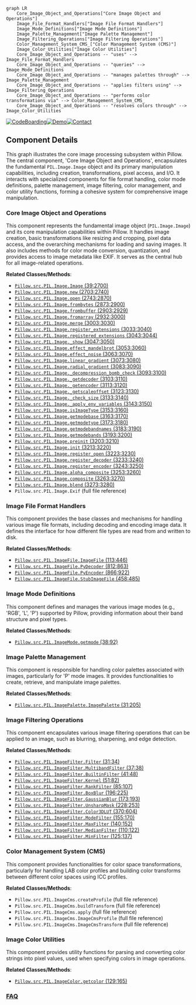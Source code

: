 ```mermaid
graph LR
    Core_Image_Object_and_Operations["Core Image Object and Operations"]
    Image_File_Format_Handlers["Image File Format Handlers"]
    Image_Mode_Definitions["Image Mode Definitions"]
    Image_Palette_Management["Image Palette Management"]
    Image_Filtering_Operations["Image Filtering Operations"]
    Color_Management_System_CMS_["Color Management System (CMS)"]
    Image_Color_Utilities["Image Color Utilities"]
    Core_Image_Object_and_Operations -- "uses" --> Image_File_Format_Handlers
    Core_Image_Object_and_Operations -- "queries" --> Image_Mode_Definitions
    Core_Image_Object_and_Operations -- "manages palettes through" --> Image_Palette_Management
    Core_Image_Object_and_Operations -- "applies filters using" --> Image_Filtering_Operations
    Core_Image_Object_and_Operations -- "performs color transformations via" --> Color_Management_System_CMS_
    Core_Image_Object_and_Operations -- "resolves colors through" --> Image_Color_Utilities
```
[![CodeBoarding](https://img.shields.io/badge/Generated%20by-CodeBoarding-9cf?style=flat-square)](https://github.com/CodeBoarding/GeneratedOnBoardings)[![Demo](https://img.shields.io/badge/Try%20our-Demo-blue?style=flat-square)](https://www.codeboarding.org/demo)[![Contact](https://img.shields.io/badge/Contact%20us%20-%20contact@codeboarding.org-lightgrey?style=flat-square)](mailto:contact@codeboarding.org)

## Component Details

This graph illustrates the core image processing subsystem within Pillow. The central component, 'Core Image Object and Operations', encapsulates the fundamental `PIL.Image.Image` object and its primary manipulation capabilities, including creation, transformations, pixel access, and I/O. It interacts with specialized components for file format handling, color mode definitions, palette management, image filtering, color management, and color utility functions, forming a cohesive system for comprehensive image manipulation.

### Core Image Object and Operations
This component represents the fundamental image object (`PIL.Image.Image`) and its core manipulation capabilities within Pillow. It handles image creation, basic transformations like resizing and cropping, pixel data access, and the overarching mechanisms for loading and saving images. It also includes methods for color mode conversion, quantization, and provides access to image metadata like EXIF. It serves as the central hub for all image-related operations.


**Related Classes/Methods**:

- <a href="https://github.com/python-pillow/Pillow/blob/master/src/PIL/Image.py#L39-L2700" target="_blank" rel="noopener noreferrer">`Pillow.src.PIL.Image.Image` (39:2700)</a>
- <a href="https://github.com/python-pillow/Pillow/blob/master/src/PIL/Image.py#L2703-L2740" target="_blank" rel="noopener noreferrer">`Pillow.src.PIL.Image.new` (2703:2740)</a>
- <a href="https://github.com/python-pillow/Pillow/blob/master/src/PIL/Image.py#L2743-L2870" target="_blank" rel="noopener noreferrer">`Pillow.src.PIL.Image.open` (2743:2870)</a>
- <a href="https://github.com/python-pillow/Pillow/blob/master/src/PIL/Image.py#L2873-L2900" target="_blank" rel="noopener noreferrer">`Pillow.src.PIL.Image.frombytes` (2873:2900)</a>
- <a href="https://github.com/python-pillow/Pillow/blob/master/src/PIL/Image.py#L2903-L2929" target="_blank" rel="noopener noreferrer">`Pillow.src.PIL.Image.frombuffer` (2903:2929)</a>
- <a href="https://github.com/python-pillow/Pillow/blob/master/src/PIL/Image.py#L2932-L3000" target="_blank" rel="noopener noreferrer">`Pillow.src.PIL.Image.fromarray` (2932:3000)</a>
- <a href="https://github.com/python-pillow/Pillow/blob/master/src/PIL/Image.py#L3003-L3030" target="_blank" rel="noopener noreferrer">`Pillow.src.PIL.Image.merge` (3003:3030)</a>
- <a href="https://github.com/python-pillow/Pillow/blob/master/src/PIL/Image.py#L3033-L3040" target="_blank" rel="noopener noreferrer">`Pillow.src.PIL.Image.register_extensions` (3033:3040)</a>
- <a href="https://github.com/python-pillow/Pillow/blob/master/src/PIL/Image.py#L3043-L3044" target="_blank" rel="noopener noreferrer">`Pillow.src.PIL.Image.registered_extensions` (3043:3044)</a>
- <a href="https://github.com/python-pillow/Pillow/blob/master/src/PIL/Image.py#L3047-L3050" target="_blank" rel="noopener noreferrer">`Pillow.src.PIL.Image._show` (3047:3050)</a>
- <a href="https://github.com/python-pillow/Pillow/blob/master/src/PIL/Image.py#L3053-L3060" target="_blank" rel="noopener noreferrer">`Pillow.src.PIL.Image.effect_mandelbrot` (3053:3060)</a>
- <a href="https://github.com/python-pillow/Pillow/blob/master/src/PIL/Image.py#L3063-L3070" target="_blank" rel="noopener noreferrer">`Pillow.src.PIL.Image.effect_noise` (3063:3070)</a>
- <a href="https://github.com/python-pillow/Pillow/blob/master/src/PIL/Image.py#L3073-L3080" target="_blank" rel="noopener noreferrer">`Pillow.src.PIL.Image.linear_gradient` (3073:3080)</a>
- <a href="https://github.com/python-pillow/Pillow/blob/master/src/PIL/Image.py#L3083-L3090" target="_blank" rel="noopener noreferrer">`Pillow.src.PIL.Image.radial_gradient` (3083:3090)</a>
- <a href="https://github.com/python-pillow/Pillow/blob/master/src/PIL/Image.py#L3093-L3100" target="_blank" rel="noopener noreferrer">`Pillow.src.PIL.Image._decompression_bomb_check` (3093:3100)</a>
- <a href="https://github.com/python-pillow/Pillow/blob/master/src/PIL/Image.py#L3103-L3110" target="_blank" rel="noopener noreferrer">`Pillow.src.PIL.Image._getdecoder` (3103:3110)</a>
- <a href="https://github.com/python-pillow/Pillow/blob/master/src/PIL/Image.py#L3113-L3120" target="_blank" rel="noopener noreferrer">`Pillow.src.PIL.Image._getencoder` (3113:3120)</a>
- <a href="https://github.com/python-pillow/Pillow/blob/master/src/PIL/Image.py#L3123-L3130" target="_blank" rel="noopener noreferrer">`Pillow.src.PIL.Image._getscaleoffset` (3123:3130)</a>
- <a href="https://github.com/python-pillow/Pillow/blob/master/src/PIL/Image.py#L3133-L3140" target="_blank" rel="noopener noreferrer">`Pillow.src.PIL.Image._check_size` (3133:3140)</a>
- <a href="https://github.com/python-pillow/Pillow/blob/master/src/PIL/Image.py#L3143-L3150" target="_blank" rel="noopener noreferrer">`Pillow.src.PIL.Image._apply_env_variables` (3143:3150)</a>
- <a href="https://github.com/python-pillow/Pillow/blob/master/src/PIL/Image.py#L3153-L3160" target="_blank" rel="noopener noreferrer">`Pillow.src.PIL.Image.isImageType` (3153:3160)</a>
- <a href="https://github.com/python-pillow/Pillow/blob/master/src/PIL/Image.py#L3163-L3170" target="_blank" rel="noopener noreferrer">`Pillow.src.PIL.Image.getmodebase` (3163:3170)</a>
- <a href="https://github.com/python-pillow/Pillow/blob/master/src/PIL/Image.py#L3173-L3180" target="_blank" rel="noopener noreferrer">`Pillow.src.PIL.Image.getmodetype` (3173:3180)</a>
- <a href="https://github.com/python-pillow/Pillow/blob/master/src/PIL/Image.py#L3183-L3190" target="_blank" rel="noopener noreferrer">`Pillow.src.PIL.Image.getmodebandnames` (3183:3190)</a>
- <a href="https://github.com/python-pillow/Pillow/blob/master/src/PIL/Image.py#L3193-L3200" target="_blank" rel="noopener noreferrer">`Pillow.src.PIL.Image.getmodebands` (3193:3200)</a>
- <a href="https://github.com/python-pillow/Pillow/blob/master/src/PIL/Image.py#L3203-L3210" target="_blank" rel="noopener noreferrer">`Pillow.src.PIL.Image.preinit` (3203:3210)</a>
- <a href="https://github.com/python-pillow/Pillow/blob/master/src/PIL/Image.py#L3213-L3220" target="_blank" rel="noopener noreferrer">`Pillow.src.PIL.Image.init` (3213:3220)</a>
- <a href="https://github.com/python-pillow/Pillow/blob/master/src/PIL/Image.py#L3223-L3230" target="_blank" rel="noopener noreferrer">`Pillow.src.PIL.Image.register_open` (3223:3230)</a>
- <a href="https://github.com/python-pillow/Pillow/blob/master/src/PIL/Image.py#L3233-L3240" target="_blank" rel="noopener noreferrer">`Pillow.src.PIL.Image.register_decoder` (3233:3240)</a>
- <a href="https://github.com/python-pillow/Pillow/blob/master/src/PIL/Image.py#L3243-L3250" target="_blank" rel="noopener noreferrer">`Pillow.src.PIL.Image.register_encoder` (3243:3250)</a>
- <a href="https://github.com/python-pillow/Pillow/blob/master/src/PIL/Image.py#L3253-L3260" target="_blank" rel="noopener noreferrer">`Pillow.src.PIL.Image.alpha_composite` (3253:3260)</a>
- <a href="https://github.com/python-pillow/Pillow/blob/master/src/PIL/Image.py#L3263-L3270" target="_blank" rel="noopener noreferrer">`Pillow.src.PIL.Image.composite` (3263:3270)</a>
- <a href="https://github.com/python-pillow/Pillow/blob/master/src/PIL/Image.py#L3273-L3280" target="_blank" rel="noopener noreferrer">`Pillow.src.PIL.Image.blend` (3273:3280)</a>
- `Pillow.src.PIL.Image.Exif` (full file reference)


### Image File Format Handlers
This component provides the base classes and mechanisms for handling various image file formats, including decoding and encoding image data. It defines the interface for how different file types are read from and written to disk.


**Related Classes/Methods**:

- <a href="https://github.com/python-pillow/Pillow/blob/master/src/PIL/ImageFile.py#L113-L446" target="_blank" rel="noopener noreferrer">`Pillow.src.PIL.ImageFile.ImageFile` (113:446)</a>
- <a href="https://github.com/python-pillow/Pillow/blob/master/src/PIL/ImageFile.py#L812-L863" target="_blank" rel="noopener noreferrer">`Pillow.src.PIL.ImageFile.PyDecoder` (812:863)</a>
- <a href="https://github.com/python-pillow/Pillow/blob/master/src/PIL/ImageFile.py#L866-L922" target="_blank" rel="noopener noreferrer">`Pillow.src.PIL.ImageFile.PyEncoder` (866:922)</a>
- <a href="https://github.com/python-pillow/Pillow/blob/master/src/PIL/ImageFile.py#L458-L485" target="_blank" rel="noopener noreferrer">`Pillow.src.PIL.ImageFile.StubImageFile` (458:485)</a>


### Image Mode Definitions
This component defines and manages the various image modes (e.g., 'RGB', 'L', 'P') supported by Pillow, providing information about their band structure and pixel types.


**Related Classes/Methods**:

- <a href="https://github.com/python-pillow/Pillow/blob/master/src/PIL/ImageMode.py#L38-L92" target="_blank" rel="noopener noreferrer">`Pillow.src.PIL.ImageMode.getmode` (38:92)</a>


### Image Palette Management
This component is responsible for handling color palettes associated with images, particularly for 'P' mode images. It provides functionalities to create, retrieve, and manipulate image palettes.


**Related Classes/Methods**:

- <a href="https://github.com/python-pillow/Pillow/blob/master/src/PIL/ImagePalette.py#L31-L205" target="_blank" rel="noopener noreferrer">`Pillow.src.PIL.ImagePalette.ImagePalette` (31:205)</a>


### Image Filtering Operations
This component encapsulates various image filtering operations that can be applied to an image, such as blurring, sharpening, and edge detection.


**Related Classes/Methods**:

- <a href="https://github.com/python-pillow/Pillow/blob/master/src/PIL/ImageFilter.py#L31-L34" target="_blank" rel="noopener noreferrer">`Pillow.src.PIL.ImageFilter.Filter` (31:34)</a>
- <a href="https://github.com/python-pillow/Pillow/blob/master/src/PIL/ImageFilter.py#L37-L38" target="_blank" rel="noopener noreferrer">`Pillow.src.PIL.ImageFilter.MultibandFilter` (37:38)</a>
- <a href="https://github.com/python-pillow/Pillow/blob/master/src/PIL/ImageFilter.py#L41-L48" target="_blank" rel="noopener noreferrer">`Pillow.src.PIL.ImageFilter.BuiltinFilter` (41:48)</a>
- <a href="https://github.com/python-pillow/Pillow/blob/master/src/PIL/ImageFilter.py#L51-L82" target="_blank" rel="noopener noreferrer">`Pillow.src.PIL.ImageFilter.Kernel` (51:82)</a>
- <a href="https://github.com/python-pillow/Pillow/blob/master/src/PIL/ImageFilter.py#L85-L107" target="_blank" rel="noopener noreferrer">`Pillow.src.PIL.ImageFilter.RankFilter` (85:107)</a>
- <a href="https://github.com/python-pillow/Pillow/blob/master/src/PIL/ImageFilter.py#L196-L225" target="_blank" rel="noopener noreferrer">`Pillow.src.PIL.ImageFilter.BoxBlur` (196:225)</a>
- <a href="https://github.com/python-pillow/Pillow/blob/master/src/PIL/ImageFilter.py#L173-L193" target="_blank" rel="noopener noreferrer">`Pillow.src.PIL.ImageFilter.GaussianBlur` (173:193)</a>
- <a href="https://github.com/python-pillow/Pillow/blob/master/src/PIL/ImageFilter.py#L228-L253" target="_blank" rel="noopener noreferrer">`Pillow.src.PIL.ImageFilter.UnsharpMask` (228:253)</a>
- <a href="https://github.com/python-pillow/Pillow/blob/master/src/PIL/ImageFilter.py#L370-L604" target="_blank" rel="noopener noreferrer">`Pillow.src.PIL.ImageFilter.Color3DLUT` (370:604)</a>
- <a href="https://github.com/python-pillow/Pillow/blob/master/src/PIL/ImageFilter.py#L155-L170" target="_blank" rel="noopener noreferrer">`Pillow.src.PIL.ImageFilter.ModeFilter` (155:170)</a>
- <a href="https://github.com/python-pillow/Pillow/blob/master/src/PIL/ImageFilter.py#L140-L152" target="_blank" rel="noopener noreferrer">`Pillow.src.PIL.ImageFilter.MaxFilter` (140:152)</a>
- <a href="https://github.com/python-pillow/Pillow/blob/master/src/PIL/ImageFilter.py#L110-L122" target="_blank" rel="noopener noreferrer">`Pillow.src.PIL.ImageFilter.MedianFilter` (110:122)</a>
- <a href="https://github.com/python-pillow/Pillow/blob/master/src/PIL/ImageFilter.py#L125-L137" target="_blank" rel="noopener noreferrer">`Pillow.src.PIL.ImageFilter.MinFilter` (125:137)</a>


### Color Management System (CMS)
This component provides functionalities for color space transformations, particularly for handling LAB color profiles and building color transforms between different color spaces using ICC profiles.


**Related Classes/Methods**:

- `Pillow.src.PIL.ImageCms.createProfile` (full file reference)
- `Pillow.src.PIL.ImageCms.buildTransform` (full file reference)
- `Pillow.src.PIL.ImageCms.apply` (full file reference)
- `Pillow.src.PIL.ImageCms.ImageCmsProfile` (full file reference)
- `Pillow.src.PIL.ImageCms.ImageCmsTransform` (full file reference)


### Image Color Utilities
This component provides utility functions for parsing and converting color strings into pixel values, used when specifying colors in image operations.


**Related Classes/Methods**:

- <a href="https://github.com/python-pillow/Pillow/blob/master/src/PIL/ImageColor.py#L129-L165" target="_blank" rel="noopener noreferrer">`Pillow.src.PIL.ImageColor.getcolor` (129:165)</a>




### [FAQ](https://github.com/CodeBoarding/GeneratedOnBoardings/tree/main?tab=readme-ov-file#faq)